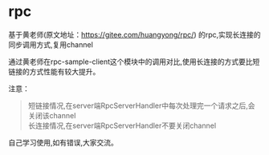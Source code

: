 # rpc
 基于黄老师(原文地址：https://gitee.com/huangyong/rpc/) 的rpc,实现长连接的同步调用方式,复用channel


通过黄老师在rpc-sample-client这个模块中的调用对比,使用长连接的方式要比短链接的方式性能有较大提升。

注意：  
> 短链接情况,在server端RpcServerHandler中每次处理完一个请求之后,会关闭该channel  
   长连接情况,在server端RpcServerHandler不要关闭channel

自己学习使用,如有错误,大家交流。

